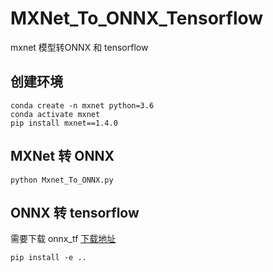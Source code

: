 # MXNet_To_ONNX_Tensorflow
mxnet 模型转ONNX 和 tensorflow
## 创建环境
```
conda create -n mxnet python=3.6
conda activate mxnet
pip install mxnet==1.4.0
```

## MXNet 转 ONNX
```
python Mxnet_To_ONNX.py
```

## ONNX 转 tensorflow
需要下载 onnx_tf [下载地址](https://github.com/onnx/onnx-tensorflow)
```
pip install -e ..
```


